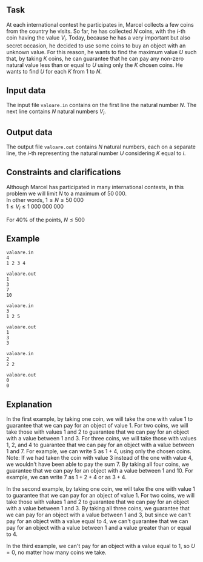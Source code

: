 ## Task

At each international contest he participates in, Marcel collects a few coins from the country he visits. So far, he has collected $N$ coins, with the $i$-th coin having the value $V_i$. Today, because he has a very important but also secret occasion, he decided to use some coins to buy an object with an unknown value. For this reason, he wants to find the maximum value $U$ such that, by taking $K$ coins, he can guarantee that he can pay any non-zero natural value less than or equal to $U$ using only the $K$ chosen coins. He wants to find $U$ for each $K$ from $1$ to $N$.

## Input data

The input file `valoare.in` contains on the first line the natural number $N$. The next line contains $N$ natural numbers $V_i$.

## Output data

The output file `valoare.out` contains $N$ natural numbers, each on a separate line, the $i$-th representing the natural number $U$ considering $K$ equal to $i$.

## Constraints and clarifications

Although Marcel has participated in many international contests, in this problem we will limit $N$ to a maximum of $50\;000$.  
In other words, 
$1 \leq N \leq 50\;000$  
$1 \leq V_i \leq 1\;000\;000\;000$  

For $40\%$ of the points, $N \leq 500$

## Example

`valoare.in`  
`4`  
`1 2 3 4`

`valoare.out`  
`1`  
`3`  
`7`  
`10`

`valoare.in`  
`3`  
`1 2 5`

`valoare.out`  
`1`  
`3`  
`3`

`valoare.in`  
`2`  
`2 2`

`valoare.out`  
`0`  
`0`

## Explanation

In the first example, by taking one coin, we will take the one with value $1$ to guarantee that we can pay for an object of value $1$. For two coins, we will take those with values $1$ and $2$ to guarantee that we can pay for an object with a value between $1$ and $3$. For three coins, we will take those with values $1$, $2$, and $4$ to guarantee that we can pay for an object with a value between $1$ and $7$. For example, we can write $5$ as $1 + 4$, using only the chosen coins. Note: If we had taken the coin with value $3$ instead of the one with value $4$, we wouldn't have been able to pay the sum $7$. By taking all four coins, we guarantee that we can pay for an object with a value between $1$ and $10$. For example, we can write $7$ as $1 + 2 + 4$ or as $3 + 4$.

In the second example, by taking one coin, we will take the one with value $1$ to guarantee that we can pay for an object of value $1$. For two coins, we will take those with values $1$ and $2$ to guarantee that we can pay for an object with a value between $1$ and $3$. By taking all three coins, we guarantee that we can pay for an object with a value between $1$ and $3$, but since we can't pay for an object with a value equal to $4$, we can't guarantee that we can pay for an object with a value between $1$ and a value greater than or equal to $4$.

In the third example, we can't pay for an object with a value equal to $1$, so $U = 0$, no matter how many coins we take.
